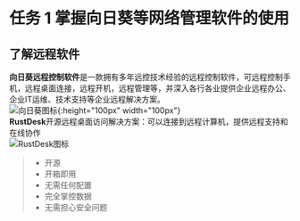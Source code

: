 # 任务 1 掌握向日葵等网络管理软件的使用
## 了解远程软件
**向日葵远程控制软件**是一款拥有多年远控技术经验的远程控制软件，可远程控制手机，远程桌面连接，远程开机，远程管理等，并深入各行各业提供企业远程办公、企业IT运维、技术支持等企业远程解决方案。\
![向日葵图标](https://pic2.zhimg.com/v2-2b89ea213b030f594c85351cbe27960e_xll.jpg){:height="100px" width="100px"} \
**RustDesk**开源远程桌面访问解决方案：可以连接到远程计算机，提供远程支持和在线协作 \
![RustDesk图标](https://softmall-images.oss-cn-qingdao.aliyuncs.com/20220105/vc-upload-1641373560638-5-rustdesk.png)
> - 开源
> - 开箱即用
> - 无需任何配置
> - 完全掌控数据
> - 无需担心安全问题